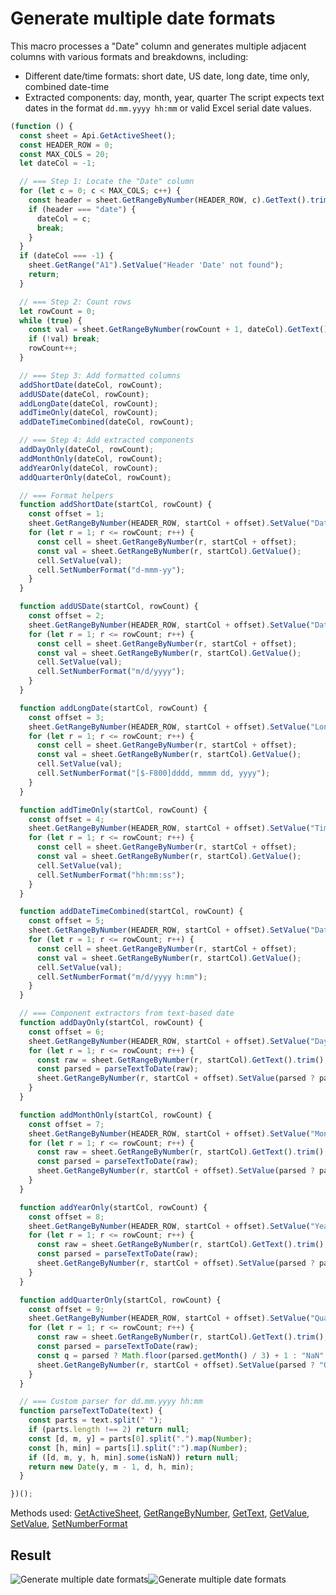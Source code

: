 # Generate multiple date formats

This macro processes a "Date" column and generates multiple adjacent columns with various formats and breakdowns, including:
- Different date/time formats: short date, US date, long date, time only, combined date-time
- Extracted components: day, month, year, quarter
The script expects text dates in the format `dd.mm.yyyy hh:mm` or valid Excel serial date values.

```ts
(function () {
  const sheet = Api.GetActiveSheet();
  const HEADER_ROW = 0;
  const MAX_COLS = 20;
  let dateCol = -1;

  // === Step 1: Locate the "Date" column
  for (let c = 0; c < MAX_COLS; c++) {
    const header = sheet.GetRangeByNumber(HEADER_ROW, c).GetText().trim().toLowerCase();
    if (header === "date") {
      dateCol = c;
      break;
    }
  }
  if (dateCol === -1) {
    sheet.GetRange("A1").SetValue("Header 'Date' not found");
    return;
  }

  // === Step 2: Count rows
  let rowCount = 0;
  while (true) {
    const val = sheet.GetRangeByNumber(rowCount + 1, dateCol).GetText().trim();
    if (!val) break;
    rowCount++;
  }

  // === Step 3: Add formatted columns
  addShortDate(dateCol, rowCount);
  addUSDate(dateCol, rowCount);
  addLongDate(dateCol, rowCount);
  addTimeOnly(dateCol, rowCount);
  addDateTimeCombined(dateCol, rowCount);

  // === Step 4: Add extracted components
  addDayOnly(dateCol, rowCount);
  addMonthOnly(dateCol, rowCount);
  addYearOnly(dateCol, rowCount);
  addQuarterOnly(dateCol, rowCount);

  // === Format helpers
  function addShortDate(startCol, rowCount) {
    const offset = 1;
    sheet.GetRangeByNumber(HEADER_ROW, startCol + offset).SetValue("Date (Short)");
    for (let r = 1; r <= rowCount; r++) {
      const cell = sheet.GetRangeByNumber(r, startCol + offset);
      const val = sheet.GetRangeByNumber(r, startCol).GetValue();
      cell.SetValue(val);
      cell.SetNumberFormat("d-mmm-yy");
    }
  }

  function addUSDate(startCol, rowCount) {
    const offset = 2;
    sheet.GetRangeByNumber(HEADER_ROW, startCol + offset).SetValue("Date (US)");
    for (let r = 1; r <= rowCount; r++) {
      const cell = sheet.GetRangeByNumber(r, startCol + offset);
      const val = sheet.GetRangeByNumber(r, startCol).GetValue();
      cell.SetValue(val);
      cell.SetNumberFormat("m/d/yyyy");
    }
  }

  function addLongDate(startCol, rowCount) {
    const offset = 3;
    sheet.GetRangeByNumber(HEADER_ROW, startCol + offset).SetValue("Long Date");
    for (let r = 1; r <= rowCount; r++) {
      const cell = sheet.GetRangeByNumber(r, startCol + offset);
      const val = sheet.GetRangeByNumber(r, startCol).GetValue();
      cell.SetValue(val);
      cell.SetNumberFormat("[$-F800]dddd, mmmm dd, yyyy");
    }
  }

  function addTimeOnly(startCol, rowCount) {
    const offset = 4;
    sheet.GetRangeByNumber(HEADER_ROW, startCol + offset).SetValue("Time Only");
    for (let r = 1; r <= rowCount; r++) {
      const cell = sheet.GetRangeByNumber(r, startCol + offset);
      const val = sheet.GetRangeByNumber(r, startCol).GetValue();
      cell.SetValue(val);
      cell.SetNumberFormat("hh:mm:ss");
    }
  }

  function addDateTimeCombined(startCol, rowCount) {
    const offset = 5;
    sheet.GetRangeByNumber(HEADER_ROW, startCol + offset).SetValue("Date + Time");
    for (let r = 1; r <= rowCount; r++) {
      const cell = sheet.GetRangeByNumber(r, startCol + offset);
      const val = sheet.GetRangeByNumber(r, startCol).GetValue();
      cell.SetValue(val);
      cell.SetNumberFormat("m/d/yyyy h:mm");
    }
  }

  // === Component extractors from text-based date
  function addDayOnly(startCol, rowCount) {
    const offset = 6;
    sheet.GetRangeByNumber(HEADER_ROW, startCol + offset).SetValue("Day");
    for (let r = 1; r <= rowCount; r++) {
      const raw = sheet.GetRangeByNumber(r, startCol).GetText().trim();
      const parsed = parseTextToDate(raw);
      sheet.GetRangeByNumber(r, startCol + offset).SetValue(parsed ? parsed.getDate() : "NaN");
    }
  }

  function addMonthOnly(startCol, rowCount) {
    const offset = 7;
    sheet.GetRangeByNumber(HEADER_ROW, startCol + offset).SetValue("Month");
    for (let r = 1; r <= rowCount; r++) {
      const raw = sheet.GetRangeByNumber(r, startCol).GetText().trim();
      const parsed = parseTextToDate(raw);
      sheet.GetRangeByNumber(r, startCol + offset).SetValue(parsed ? parsed.getMonth() + 1 : "NaN");
    }
  }

  function addYearOnly(startCol, rowCount) {
    const offset = 8;
    sheet.GetRangeByNumber(HEADER_ROW, startCol + offset).SetValue("Year");
    for (let r = 1; r <= rowCount; r++) {
      const raw = sheet.GetRangeByNumber(r, startCol).GetText().trim();
      const parsed = parseTextToDate(raw);
      sheet.GetRangeByNumber(r, startCol + offset).SetValue(parsed ? parsed.getFullYear() : "NaN");
    }
  }

  function addQuarterOnly(startCol, rowCount) {
    const offset = 9;
    sheet.GetRangeByNumber(HEADER_ROW, startCol + offset).SetValue("Quarter");
    for (let r = 1; r <= rowCount; r++) {
      const raw = sheet.GetRangeByNumber(r, startCol).GetText().trim();
      const parsed = parseTextToDate(raw);
      const q = parsed ? Math.floor(parsed.getMonth() / 3) + 1 : "NaN";
      sheet.GetRangeByNumber(r, startCol + offset).SetValue(parsed ? "Q" + q : "QNaN");
    }
  }

  // === Custom parser for dd.mm.yyyy hh:mm
  function parseTextToDate(text) {
    const parts = text.split(" ");
    if (parts.length !== 2) return null;
    const [d, m, y] = parts[0].split(".").map(Number);
    const [h, min] = parts[1].split(":").map(Number);
    if ([d, m, y, h, min].some(isNaN)) return null;
    return new Date(y, m - 1, d, h, min);
  }

})();
```

Methods used: [GetActiveSheet](/docs/office-api/usage-api/spreadsheet-api/Api/Methods/GetActiveSheet.md), [GetRangeByNumber](/docs/office-api/usage-api/spreadsheet-api/ApiWorksheet/Methods/GetRangeByNumber.md), [GetText](/docs/office-api/usage-api/spreadsheet-api/ApiRange/Methods/GetText.md), [GetValue](/docs/office-api/usage-api/spreadsheet-api/ApiRange/Methods/GetValue.md), [SetValue](/docs/office-api/usage-api/spreadsheet-api/ApiRange/Methods/SetValue.md), [SetNumberFormat](/docs/office-api/usage-api/spreadsheet-api/ApiRange/Methods/SetNumberFormat.md)
 
## Result

![Generate multiple date formats](/assets/images/plugins/generate-multiple-date-formats.png#gh-light-mode-only)![Generate multiple date formats](/assets/images/plugins/generate-multiple-date-formats.dark.png#gh-dark-mode-only)